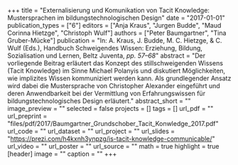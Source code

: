 +++
title = "Externalisierung und Komunikation von Tacit Knowledge: Mustersprachen im bildungstechnologischen Design"
date = "2017-01-01"
publication_types = ["6"]
editors = ["Anja Kraus", "Jurgen Budde", "Maud Corinna Hietzge", "Christoph Wulf"]
authors = ["Peter Baumgartner", "Tina Gruber-Mücke"]
publication = "In: A. Kraus, J. Budde, M. C. Hietzge, & C. Wulf (Eds.), Handbuch Schweigendes Wissen: Erziehung, Bildung, Sozialisation und Lernen, Beltz Juventa, _pp. 57–68_"
abstract = "Der vorliegende Beitrag erläutert das Konzept des stillschweigenden Wissens (Tacit Knowledge) im Sinne Michael Polanyis und diskutiert Möglichkeiten, wie implizites Wissen kommuniziert werden kann. Als grundlegender Ansatz wird dabei die Mustersprache von Christopher Alexander eingeführt und deren Anwendbarkeit bei der Vermittlung von Erfahrungswissen für bildungstechnologisches Design erläutert."
abstract_short = ""
image_preview = ""
selected = false
projects = []
tags = []
url_pdf = ""
url_preprint = "files/pdf/2017/Baumgartner_Grundschober_Tacit_Konwledge_2017.pdf"
url_code = ""
url_dataset = ""
url_project = ""
url_slides = "https://prezi.com/h4kxnh3ynpzg/is-tacit-knowledge-communicable/"
url_video = ""
url_poster = ""
url_source = ""
math = true
highlight = true
[header]
image = ""
caption = ""
+++
